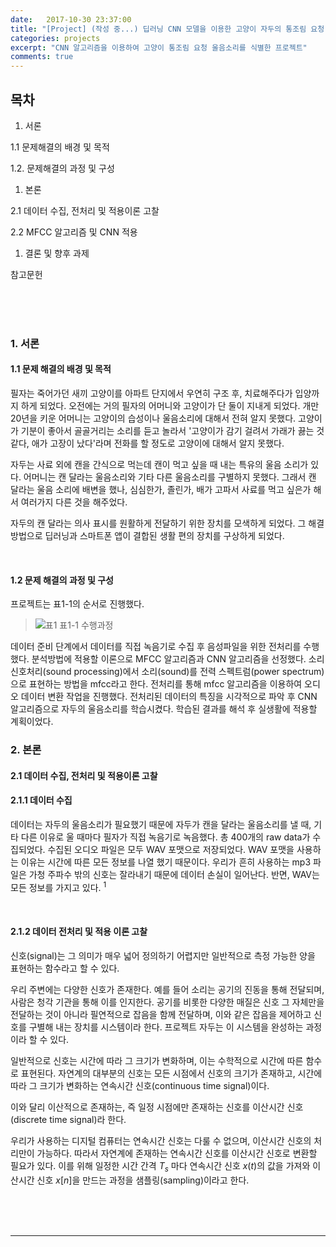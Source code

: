 ```yaml
---
date:   2017-10-30 23:37:00
title: "[Project] (작성 중...) 딥러닝 CNN 모델을 이용한 고양이 자두의 통조림 요청 울음소리인식"
categories: projects
excerpt: "CNN 알고리즘을 이용하여 고양이 통조림 요청 울음소리를 식별한 프로젝트"
comments: true
---
```


<script src="https://cdnjs.cloudflare.com/ajax/libs/mathjax/2.7.0/MathJax.js?config=TeX-AMS-MML_HTMLorMML" type="text/javascript"></script>

## 목차

1. 서론

  1.1 문제해결의 배경 및 목적

  1.2. 문제해결의 과정 및 구성

1. 본론

 2.1 데이터 수집, 전처리 및 적용이론 고찰

 2.2 MFCC 알고리즘 및 CNN 적용 

1. 결론 및 향후 과제

참고문헌

<br><br><br>

### 1. 서론

#### 1.1 문제 해결의 배경 및 목적

<p> 필자는 죽어가던 새끼 고양이를 아파트 단지에서 우연히 구조 후, 치료해주다가 입양까지 하게 되었다. 오전에는 거의 필자의 어머니와 고양이가 단 둘이 지내게 되었다. 개만 20년을 키운 어머니는 고양이의 습성이나 울음소리에 대해서 전혀 알지 못했다. 고양이가 기분이 좋아서 골골거리는 소리를 듣고 놀라서 '고양이가 감기 걸려서 가래가 끓는 것 같다, 애가 고장이 났다'라며 전화를 할 정도로 고양이에 대해서 알지 못했다.</p>

<p> 자두는 사료 외에 캔을 간식으로 먹는데 캔이 먹고 싶을 때 내는 특유의 울음 소리가 있다. 어머니는 캔 달라는 울음소리와 기타 다른 울음소리를 구별하지 못했다. 그래서 캔 달라는 울음 소리에 배변을 했나, 심심한가, 졸린가, 배가 고파서 사료를 먹고 싶은가 해서 여러가지 다른 것을 해주었다.

자두의 캔 달라는 의사 표시를 원활하게 전달하기 위한 장치를 모색하게 되었다. 그 해결방법으로 딥러닝과 스마트폰 앱이 결합된 생활 편의 장치를 구상하게 되었다.</p>

<br>

#### 1.2 문제 해결의 과정 및 구성

프로젝트는 표1-1의 순서로 진행했다. 

>![표1](https://lovesignal.github.io/img/post/2017/Oct/cnn1.png) 표1-1 수행과정

<p>데이터 준비 단계에서 데이터를 직접 녹음기로 수집 후 음성파일을 위한 전처리를 수행했다. 분석방법에 적용할 이론으로 MFCC 알고리즘과 CNN 알고리즘을 선정했다. 소리신호처리(sound processing)에서 소리(sound)를 전력 스펙트럼(power spectrum)으로 표현하는 방법을 mfcc라고 한다.  전처리를 통해 mfcc 알고리즘을 이용하여 오디오 데이터 변환 작업을 진행했다. 전처리된 데이터의 특징을 시각적으로 파악 후 CNN 알고리즘으로 자두의 울음소리를 학습시켰다. 학습된 결과를 해석 후 실생활에 적용할 계획이었다.</p>

### 2. 본론

#### 2.1 데이터 수집, 전처리 및 적용이론 고찰

#### 2.1.1 데이터 수집

 <p>데이터는 자두의 울음소리가 필요했기 때문에 자두가 캔을 달라는 울음소리를 낼 때, 기타 다른 이유로 울 때마다 필자가 직접 녹음기로 녹음했다. 총 400개의 raw data가 수집되었다. 수집된 오디오 파일은 모두 WAV 포맷으로 저장되었다. WAV 포맷을 사용하는 이유는 시간에 따른 모든 정보를 나열 했기 때문이다. 우리가 흔히 사용하는 mp3 파일은 가청 주파수 밖의 신호는 잘라내기 때문에 데이터 손실이 일어난다. 반면, WAV는 모든 정보를 가지고 있다. <sup>1</sup> </p>

<br>

#### 2.1.2 데이터 전처리 및 적용 이론 고찰

 <p>신호(signal)는 그 의미가 매우 넓어 정의하기 어렵지만 일반적으로 측정 가능한 양을 표현하는 함수라고 할 수 있다.

 

우리 주변에는 다양한 신호가 존재한다. 예를 들어 소리는 공기의 진동을 통해 전달되며, 사람은 청각 기관을 통해 이를 인지한다. 공기를 비롯한 다양한 매질은 신호 그 자체만을 전달하는 것이 아니라 필연적으로 잡음을 함께 전달하며, 이와 같은 잡음을 제어하고 신호를 구별해 내는 장치를 시스템이라 한다. 프로젝트 자두는 이 시스템을 완성하는 과정이라 할 수 있다.

일반적으로 신호는 시간에 따라 그 크기가 변화하며, 이는 수학적으로 시간에 따른 함수로 표현된다. 자연계의 대부분의 신호는 모든 시점에서 신호의 크기가 존재하고, 시간에 따라 그 크기가 변화하는 연속시간 신호(continuous time signal)이다.

 이와 달리 이산적으로 존재하는, 즉 일정 시점에만 존재하는 신호를 이산시간 신호(discrete time signal)라 한다.

 우리가 사용하는 디지털 컴퓨터는 연속시간 신호는 다룰 수 없으며, 이산시간 신호의 처리만이 가능하다. 따라서 자연계에 존재하는 연속시간 신호를 이산시간 신호로 변환할 필요가 있다. 이를 위해 일정한 시간 간격 $T_s$ 마다 연속시간 신호 $x(t)$의 값을 가져와 이산시간 신호 $x[n]$을 만드는 과정을 샘플링(sampling)이라고 한다. 

</p>

<br><br><br>

- - -

[^1]: The Math Trick Behind MP3s, JPEGs, and Homer Simpson's Face http://nautil.us/blog/the-math-trick-behind-mp3s-jpegs-and-homer-simpsons-face

